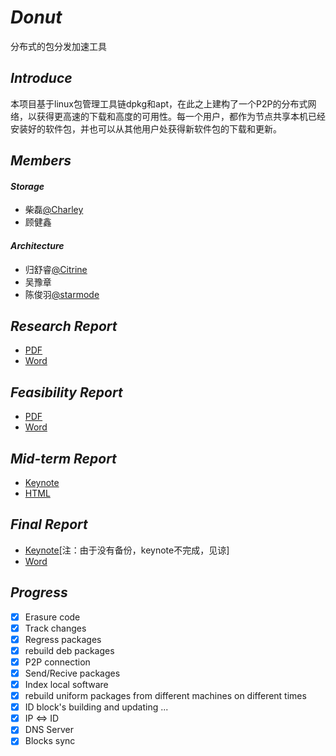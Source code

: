 # *Donut*

分布式的包分发加速工具

## *Introduce*

本项目基于linux包管理工具链dpkg和apt，在此之上建构了一个P2P的分布式网络，以获得更高速的下载和高度的可用性。每一个用户，都作为节点共享本机已经安装好的软件包，并也可以从其他用户处获得新软件包的下载和更新。

## *Members*

#### *Storage*

- 柴磊[@Charley](https://github.com/charleyustccs)
- 顾健鑫

#### *Architecture*

- 归舒睿[@Citrine](https://github.com/CM-BF)
- 吴豫章
- 陈俊羽[@starmode](https://github.com/starmode)

## *Research Report*

- [PDF](docs/ResearchReport/分布式包分发系统调研报告.pdf)
- [Word](docs/ResearchReport/分布式包分发系统调研报告.docx)

## *Feasibility Report*

- [PDF](docs/FeasibilityReport/可行性分析.pdf)
- [Word](docs/FeasibilityReport/可行性分析.docx)

## *Mid-term Report*

- [Keynote](docs/Mid-termReport/donut.key)
- [HTML](docs/Mid-termReport/donut)

## *Final Report*

- [Keynote](docs/FinalReport/Donut.key)[注：由于没有备份，keynote不完成，见谅]
- [Word](docs/FinalReport/结题报告.docx)

## *Progress*

- [x] Erasure code
- [x] Track changes
- [x] Regress packages
- [x] rebuild deb packages
- [x] P2P connection
- [x] Send/Recive packages
- [X] Index local software
- [X] rebuild uniform packages from different machines on different times
- [X] ID block's building and updating ...
- [X] IP <=> ID
- [X] DNS Server
- [X] Blocks sync
